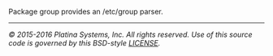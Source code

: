 Package group provides an /etc/group parser.

---

*&copy; 2015-2016 Platina Systems, Inc. All rights reserved.
Use of this source code is governed by this BSD-style [LICENSE].*

[LICENSE]: ../../../LICENSE
